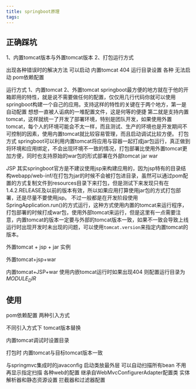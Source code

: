 ```yaml
---
title: springboot原理
tags:
---
```








## 正确踩坑
1、内置tomcat版本与外置tomcat版本
2、打包运行方式

出现各种错误时的解决方法
可以启动 内置tomcat 404 运行目录设置
各种 无法启动  pom依赖配置 



运行方式
1、内置tomcat
2、外置tomcat
springboot最方便的地方就在于他的开箱即用的特性，就是说不需要做任何的配置，仅仅用几行代码你就可以使用springboot构建一个自己的应用。支持这样的特性的关键在于两个地方，第一是自动配置 想想一直被人诟病的一堆配置文件，这是何等的便捷  第二就是支持内置tomcat，这样就统一了开发了部署环境，特别是团队开发，如果使用外置tomcat，每个人的环境可能会不太一样，而且测试、生产的环境也是开发期间不可控制的因素，使用内置tomcat就比较容易管理，而且启动调试比较方便。
打包方式
springboot可以利用内置tomcat将应用与容器一起打成jar包运行，真正做到将环境和应用绑定，不会出现环境不一致的情况，打包部署比使用外置tomcat更加方便，同时也支持原始的war包的形式部署在外部tomcat
jar
war


JSP
其实springboot官方是不建议使用jsp来构建应用的，因为jsp特有的目录结构webapp/web-inf/在打包为jar的时候不会被打包进目录，虽然可以通过pom配置的方式复制文件到resources目录下来打包，但是测试下来发现只有在1.4.2.RELEASE及以前的版本有效，所以如果应用打算使用jar包的方式打包部署，还是尽量不要使用jsp。
不过一般都是在开发阶段使用SpringApplication.run()的方式运行，这种方式使用内置的tomcat来运行程序，打包部署的时候打成war包，使用外部tomcat来运行，但是这里有一点需要注意，内置tomcat的版本一定要与外部的tomcat版本一致，如果不一致会导致上线运行时出现开发时未出现的问题，可以使用`tomcat.version`来指定内置tomcat的版本。
        


外置tomcat + jsp + jar 实例

外置tomcat+jsp+war

内置tomcat+JSP+war
使用内嵌tomcat运行时如果出现404 则配置运行目录为 $MODULE_DIR$


## 使用
pom依赖配置 两种引入方式

不同引入方式下 tomcat版本替换 

内置tomcat调试时设置目录

打包时 内置tomcat与目标tomcat版本一致

与springmvc集成时的javaconfig 启动类放最外层 可以自动扫描所有bean 不用再显示指定扫描
各种web的配置 继承自WebMvcConfigurerAdapter配置类 实体解析器和静态资源设置  拦截器和过滤器配置 
